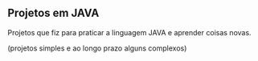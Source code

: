 ## Projetos em JAVA

Projetos que fiz para praticar a linguagem JAVA e aprender coisas novas. 

(projetos simples e ao longo prazo alguns complexos)